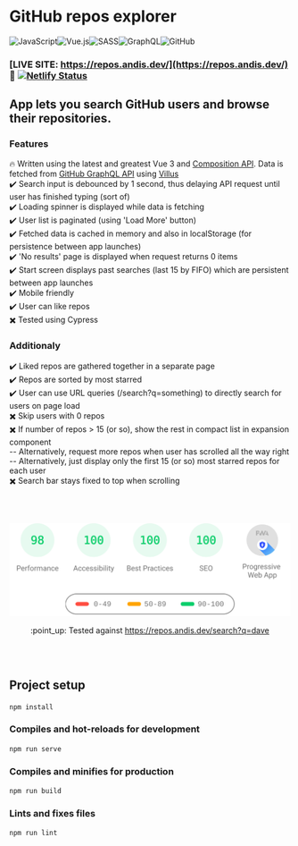 # GitHub repos explorer

<img alt="JavaScript" src="https://img.shields.io/badge/javascript-%23323330.svg?style=for-the-badge&logo=javascript&logoColor=%23F7DF1E"/><img alt="Vue.js" src="https://img.shields.io/badge/vuejs-%2335495e.svg?style=for-the-badge&logo=vue-dot-js&logoColor=%234FC08D"/><img alt="SASS" src="https://img.shields.io/badge/SASS-hotpink.svg?style=for-the-badge&logo=SASS&logoColor=white"/><img alt="GraphQL" src="https://img.shields.io/badge/-GraphQL-E10098?style=for-the-badge&logo=graphql"/><img alt="GitHub" src="https://img.shields.io/badge/github-%23121011.svg?style=for-the-badge&logo=github&logoColor=white"/>

### [LIVE SITE: https://repos.andis.dev/](https://repos.andis.dev/) :link: [![Netlify Status](https://api.netlify.com/api/v1/badges/458b9c64-f0f8-4d1c-8056-b75fb7bf3240/deploy-status)](https://app.netlify.com/sites/github-repos-xplorer/deploys)

## App lets you search GitHub users and browse their repositories. 

### Features
:fire: Written using the latest and greatest Vue 3 and [Composition API](https://v3.vuejs.org/guide/composition-api-introduction.html#why-composition-api). Data is fetched from [GitHub GraphQL API](https://docs.github.com/en/graphql) using [Villus](https://villus.logaretm.com/)  
:heavy_check_mark: Search input is debounced by 1 second, thus delaying API request until user has finished typing (sort of)  
:heavy_check_mark: Loading spinner is displayed while data is fetching  
:heavy_check_mark: User list is paginated (using 'Load More' button)  
:heavy_check_mark: Fetched data is cached in memory and also in localStorage (for persistence between app launches)  
:heavy_check_mark: 'No results' page is displayed when request returns 0 items  
:heavy_check_mark: Start screen displays past searches (last 15 by FIFO) which are persistent between app launches  
:heavy_check_mark: Mobile friendly  
:heavy_check_mark: User can like repos  
:heavy_multiplication_x: Tested using Cypress  


### Additionaly
:heavy_check_mark: Liked repos are gathered together in a separate page  
:heavy_check_mark: Repos are sorted by most starred  
:heavy_check_mark: User can use URL queries (/search?q=something) to directly search for users on page load   
:heavy_multiplication_x: Skip users with 0 repos  
:heavy_multiplication_x: If number of repos > 15 (or so), show the rest in compact list in expansion component  
   -- Alternatively, request more repos when user has scrolled all the way right  
   -- Alternatively, just display only the first 15 (or so) most starred repos for each user  
:heavy_multiplication_x: Search bar stays fixed to top when scrolling   

<br />  
<br />  


<p align="center">
    <img src="./lighthouse.svg" width="600px">
</p>
<p align="center">
  :point_up: Tested against <a href="https://pagespeed-insights.herokuapp.com/?url=https://repos.andis.dev/search?q=dave">https://repos.andis.dev/search?q=dave</a>
</p>

<br />  
<br />  


## Project setup
```
npm install
```

### Compiles and hot-reloads for development
```
npm run serve
```

### Compiles and minifies for production
```
npm run build
```

### Lints and fixes files
```
npm run lint
```
